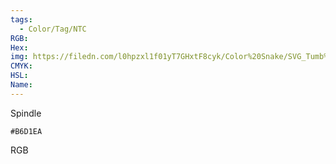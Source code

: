 ```yaml
---
tags:
  - Color/Tag/NTC
RGB:
Hex:
img: https://filedn.com/l0hpzxl1f01yT7GHxtF8cyk/Color%20Snake/SVG_Tumb%20Mass%20No%20Name/B6D1EA.svg
CMYK:
HSL:
Name:
---
```

Spindle
```palette
#B6D1EA
```
RGB
